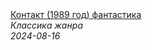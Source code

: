 <!--2024-08-16 15:00:59-->
<div class="yb">
  <a class="nodecor" href="/index.html?filmy/kontakt_1989_god_fantastika">
    <img class="preview" data-videoid="pEsrIBGC8wM" src="https://i1.ytimg.com/vi/pEsrIBGC8wM/hqdefault.jpg" align="middle" alt="">
  </a>
  <div class="inlbl text">
    <a class="nodecor" href="/index.html?filmy/kontakt_1989_god_fantastika">Контакт (1989 год) фантастика</a><br>
    <i class="smaller2">Классика жанра</i><br>
    <i class="smaller3">2024-08-16</i>
  </div>
</div>
